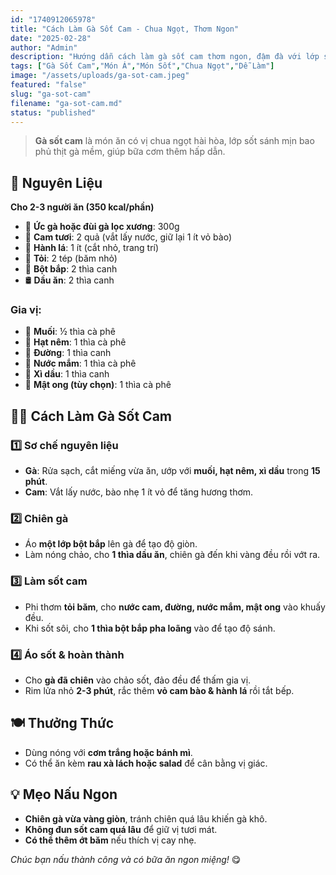 ```yaml
---
id: "1740912065978"
title: "Cách Làm Gà Sốt Cam - Chua Ngọt, Thơm Ngon"
date: "2025-02-28"
author: "Admin"
description: "Hướng dẫn cách làm gà sốt cam thơm ngon, đậm đà với lớp sốt chua ngọt hấp dẫn, thích hợp cho bữa ăn gia đình."
tags: ["Gà Sốt Cam","Món Á","Món Sốt","Chua Ngọt","Dễ Làm"]
image: "/assets/uploads/ga-sot-cam.jpeg"
featured: "false"
slug: "ga-sot-cam"
filename: "ga-sot-cam.md"
status: "published"
---
```

> **Gà sốt cam** là món ăn có vị chua ngọt hài hòa, lớp sốt sánh mịn bao phủ thịt gà mềm, giúp bữa cơm thêm hấp dẫn.

## 🛒 **Nguyên Liệu**  
**Cho 2-3 người ăn (350 kcal/phần)**  

- 🍗 **Ức gà hoặc đùi gà lọc xương**: 300g  
- 🍊 **Cam tươi**: 2 quả (vắt lấy nước, giữ lại 1 ít vỏ bào)  
- 🌿 **Hành lá**: 1 ít (cắt nhỏ, trang trí)  
- 🧄 **Tỏi**: 2 tép (băm nhỏ)  
- 🥄 **Bột bắp**: 2 thìa canh  
- 🛢️ **Dầu ăn**: 2 thìa canh  

### Gia vị:  
- 🧂 **Muối**: ½ thìa cà phê  
- 🍚 **Hạt nêm**: 1 thìa cà phê  
- 🍯 **Đường**: 1 thìa canh  
- 🥢 **Nước mắm**: 1 thìa cà phê  
- 🥄 **Xì dầu**: 1 thìa canh  
- 🧉 **Mật ong (tùy chọn)**: 1 thìa cà phê  

## 👩‍🍳 **Cách Làm Gà Sốt Cam**  

### 1️⃣ **Sơ chế nguyên liệu**  
- **Gà**: Rửa sạch, cắt miếng vừa ăn, ướp với **muối, hạt nêm, xì dầu** trong **15 phút**.  
- **Cam**: Vắt lấy nước, bào nhẹ 1 ít vỏ để tăng hương thơm.  

### 2️⃣ **Chiên gà**  
- Áo **một lớp bột bắp** lên gà để tạo độ giòn.  
- Làm nóng chảo, cho **1 thìa dầu ăn**, chiên gà đến khi vàng đều rồi vớt ra.  

### 3️⃣ **Làm sốt cam**  
- Phi thơm **tỏi băm**, cho **nước cam, đường, nước mắm, mật ong** vào khuấy đều.  
- Khi sốt sôi, cho **1 thìa bột bắp pha loãng** vào để tạo độ sánh.  

### 4️⃣ **Áo sốt & hoàn thành**  
- Cho **gà đã chiên** vào chảo sốt, đảo đều để thấm gia vị.  
- Rim lửa nhỏ **2-3 phút**, rắc thêm **vỏ cam bào & hành lá** rồi tắt bếp.  

## 🍽️ **Thưởng Thức**  
- Dùng nóng với **cơm trắng hoặc bánh mì**.  
- Có thể ăn kèm **rau xà lách hoặc salad** để cân bằng vị giác.  

## 💡 **Mẹo Nấu Ngon**  
- **Chiên gà vừa vàng giòn**, tránh chiên quá lâu khiến gà khô.  
- **Không đun sốt cam quá lâu** để giữ vị tươi mát.  
- **Có thể thêm ớt băm** nếu thích vị cay nhẹ.  

*Chúc bạn nấu thành công và có bữa ăn ngon miệng!* 😋